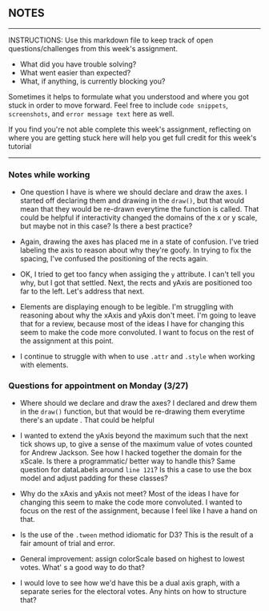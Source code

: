 ## NOTES

-----------
INSTRUCTIONS:
Use this markdown file to keep track of open questions/challenges from this week's assignment.
- What did you have trouble solving?
- What went easier than expected?
- What, if anything, is currently blocking you?

Sometimes it helps to formulate what you understood and where you got stuck in order to move forward. Feel free to include `code snippets`, `screenshots`, and `error message text` here as well.

If you find you're not able complete this week's assignment, reflecting on where you are getting stuck here will help you get full credit for this week's tutorial

------------
### Notes while working

- One question I have is where we should declare and draw the axes. 
I started off declaring them and drawing in the `draw()`, but that would mean
that they would be re-drawn everytime the function is called. That could be
helpful if interactivity changed the domains of the x or y scale, but maybe
not in this case? Is there a best practice?

- Again, drawing the axes has placed me in a state of confusion. I've tried
labeling the axis to reason about why they're goofy. In trying to fix the
spacing, I've confused the positioning of the rects again.

- OK, I tried to get too fancy when assiging the `y` attribute. I can't tell you
why, but I got that settled. Next, the rects and yAxis are positioned too far
to the left. Let's address that next.

- Elements are displaying enough to be legible. I'm struggling with reasoning
about why the xAxis and yAxis don't meet. I'm going to leave that for a review,
because most of the ideas I have for changing this seem to make the code more 
convoluted. I want to focus on the rest of the assignment at this point.

- I continue to struggle with when to use `.attr` and `.style` when working with
elements.

### Questions for appointment on Monday (3/27)

- Where should we declare and draw the axes? I declared and drew them in the
`draw()` function, but that would be re-drawing them everytime there's an update
. That could be helpful 

- I wanted to extend the yAxis beyond the maximum such that the next tick shows
up, to give a sense of the maximum value of votes counted for Andrew Jackson.
See how I hacked together the domain for the xScale. Is there a programmatic/
better way to handle this? Same question for dataLabels around `line 121`? Is 
this a case to use the box model and adjust padding for these classes? 

- Why do the xAxis and yAxis not meet? Most of the ideas I have for changing 
this seem to make the code more convoluted. I wanted to focus on the rest of the
 assignment, because I feel like I have a hand on that.

- Is the use of the `.tween` method idiomatic for D3? This is the result of a 
fair amount of trial and error.

- General improvement: assign colorScale based on highest to lowest votes. What'
s a good way to do that?

- I would love to see how we'd have this be a dual axis graph, with a separate
series for the electoral votes. Any hints on how to structure that?